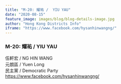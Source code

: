 ```yaml
---
title: "M-20: 耀祐 /  YIU YAU"
date: "2020-08-15"
feature_image: images/blog/blog-details-image.jpg
author: "Hong Kong Districts Info"
iframe: "https://www.facebook.com/hysanhinwangng/"
---
```


### M-20: 耀祐 /  YIU YAU  
伍軒宏 /  NG HIN WANG  
元朗區 / Yuen Long  
民主黨 /  Democratic Party  
https://www.facebook.com/hysanhinwangng/
